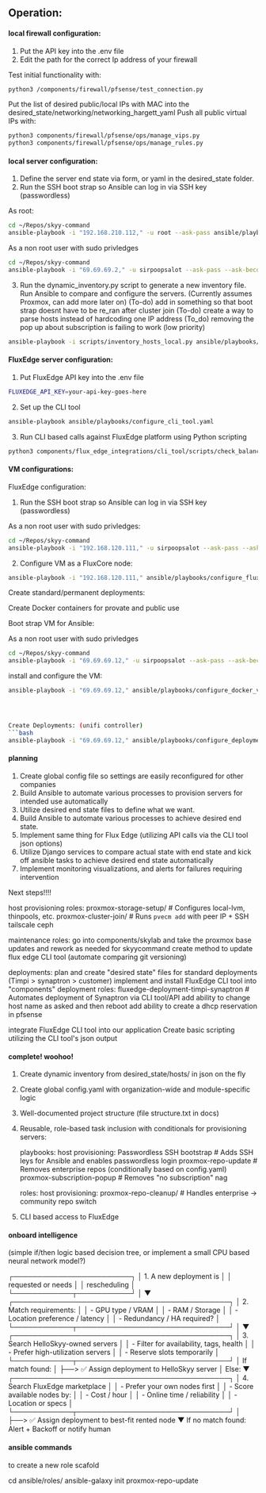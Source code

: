 ## Operation:

#### local firewall configuration:
1. Put the API key into the .env file
2. Edit the path for the correct Ip address of your firewall

Test initial functionality with:
```bash
python3 /components/firewall/pfsense/test_connection.py
```
Put the list of desired public/local IPs with MAC into the desired_state/networking/networking_hargett_yaml
Push all public virtual IPs with:
```bash
python3 components/firewall/pfsense/ops/manage_vips.py
python3 components/firewall/pfsense/ops/manage_rules.py
```



#### local server configuration:
1. Define the server end state via form, or yaml in the desired_state folder.
2. Run the SSH boot strap so Ansible can log in via SSH key (passwordless)

As root:
```bash
cd ~/Repos/skyy-command
ansible-playbook -i "192.168.210.112," -u root --ask-pass ansible/playbooks/ssh_bootstrap.yaml
```
As a non root user with sudo privledges
```bash
cd ~/Repos/skyy-command
ansible-playbook -i "69.69.69.2," -u sirpoopsalot --ask-pass --ask-become-pass ansible/playbooks/ssh_bootstrap.yaml
```

3. Run the dynamic_inventory.py script to generate a new inventory file. 
   Run Ansible to compare and configure the servers. (Currently assumes Proxmox, can add more later on)
   (To-do) add in something so that boot strap doesnt have to be re_ran after cluster join
   (To-do) create a way to parse hosts instead of hardcoding one IP address
   (To_do) removing the pop up about subscription is failing to work (low priority)

```bash
ansible-playbook -i scripts/inventory_hosts_local.py ansible/playbooks/configure_hosts_local.yaml
```




#### FluxEdge server configuration:
1. Put FluxEdge API key into the .env file

```bash
FLUXEDGE_API_KEY=your-api-key-goes-here
```

2. Set up the CLI tool

```bash
ansible-playbook ansible/playbooks/configure_cli_tool.yaml
```
3. Run CLI based calls against FluxEdge platform using Python scripting

```bash
python3 components/flux_edge_integrations/cli_tool/scripts/check_balance.py
```




#### VM configurations:

FluxEdge configuration:

1. Run the SSH boot strap so Ansible can log in via SSH key (passwordless)

As a non root user with sudo privledges:
```bash
cd ~/Repos/skyy-command
ansible-playbook -i "192.168.120.111," -u sirpoopsalot --ask-pass --ask-become-pass ansible/playbooks/ssh_bootstrap.yaml
```

2. Configure VM as a FluxCore node:
```bash
ansible-playbook -i "192.168.120.111," ansible/playbooks/configure_fluxedge.yaml
```



Create standard/permanent deployments:

Create Docker containers for provate and public use

Boot strap VM for Ansible:

As a non root user with sudo privledges
```bash
cd ~/Repos/skyy-command
ansible-playbook -i "69.69.69.12," -u sirpoopsalot --ask-pass --ask-become-pass ansible/playbooks/ssh_bootstrap.yaml
```

install and configure the VM:
```bash
ansible-playbook -i "69.69.69.12," ansible/playbooks/configure_docker_vm.yaml




Create Deployments: (unifi controller)
```bash
ansible-playbook -i "69.69.69.12," ansible/playbooks/configure_deployment.yaml
```


#### planning

1. Create global config file so settings are easily reconfigured for other companies
2. Build Ansible to automate various processes to provision servers for intended use automatically
3. Utilize desired end state files to define what we want. 
4. Build Ansible to automate various processes to achieve desired end state.
5. Implement same thing for Flux Edge (utilizing API calls via the CLI tool json options)
6. Utilize Django services to compare actual state with end state and kick off ansible tasks to achieve
desired end state automatically
7. Implement monitoring visualizations, and alerts for failures requiring intervention



Next steps!!!!

host provisioning roles:
    proxmox-storage-setup/      # Configures local-lvm, thinpools, etc.
    proxmox-cluster-join/       # Runs `pvecm add` with peer IP + SSH
    tailscale
    ceph

maintenance roles:
    go into components/skylab and take the proxmox base updates and rework as needed for skyycommand
    create method to update flux edge CLI tool (automate comparing git versioning)

deployments:
    plan and create "desired state" files for standard deployments (Timpi > synaptron > customer)
    implement and install FluxEdge CLI tool into "components"
    deployment roles:
        fluxedge-deployment-timpi-synaptron  # Automates deployment of Synaptron via CLI tool/API 
    add ability to change host name as asked and then reboot
    add ability to create a dhcp reservation in pfsense


integrate FluxEdge CLI tool into our application
Create basic scripting utilizing the CLI tool's json output


#### complete! woohoo!

1. Create dynamic inventory from desired_state/hosts/ in json on the fly
2. Create global config.yaml with organization-wide and module-specific logic
3. Well-documented project structure (file structure.txt in docs)
4. Reusable, role-based task inclusion with conditionals for provisioning servers:

    playbooks:
        host provisioning:
            Passwordless SSH bootstrap  # Adds SSH leys for Ansible and enables passwordless login
            proxmox-repo-update         # Removes enterprise repos (conditionally based on config.yaml)
            proxmox-subscription-popup  # Removes "no subscription" nag

    roles:
        host provisioning:
            proxmox-repo-cleanup/       # Handles enterprise -> community repo switch

5. CLI based access to FluxEdge






#### onboard intelligence 
(simple if/then logic based decision tree, or implement a small CPU based neural network model?)

┌────────────────────────┐
│ 1. A new deployment is │
│    requested or needs  │
│    rescheduling        │
└────────────┬───────────┘
             │
             ▼
┌────────────────────────────────────────────┐
│ 2. Match requirements:                     │
│    - GPU type / VRAM                       │
│    - RAM / Storage                         │
│    - Location preference / latency         │
│    - Redundancy / HA required?             │
└────────────┬───────────────────────────────┘
             │
             ▼
┌────────────────────────────────────────────┐
│ 3. Search HelloSkyy-owned servers          │
│    - Filter for availability, tags, health │
│    - Prefer high-utilization servers       │
│    - Reserve slots temporarily             │
└────────────┬───────────────────────────────┘
             │
     If match found:
             │
             ├──> ✅ Assign deployment to HelloSkyy server
             │
     Else:
             ▼
┌────────────────────────────────────────────┐
│ 4. Search FluxEdge marketplace             │
│    - Prefer your own nodes first           │
│    - Score available nodes by:             │
│      - Cost / hour                         │
│      - Online time / reliability           │
│      - Location or specs                   │
└────────────┬───────────────────────────────┘
             │
             ├──> ✅ Assign deployment to best-fit rented node
             ▼
     If no match found:
     Alert + Backoff or notify human




#### ansible commands

to create a new role scafold

cd ansible/roles/
ansible-galaxy init proxmox-repo-update
